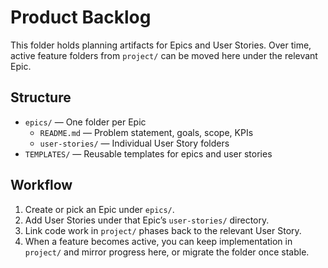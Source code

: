 # Product Backlog

This folder holds planning artifacts for Epics and User Stories. Over time, active feature folders from `project/` can be moved here under the relevant Epic.

## Structure
- `epics/` — One folder per Epic
  - `README.md` — Problem statement, goals, scope, KPIs
  - `user-stories/` — Individual User Story folders
- `TEMPLATES/` — Reusable templates for epics and user stories

## Workflow
1) Create or pick an Epic under `epics/`.
2) Add User Stories under that Epic’s `user-stories/` directory.
3) Link code work in `project/` phases back to the relevant User Story.
4) When a feature becomes active, you can keep implementation in `project/` and mirror progress here, or migrate the folder once stable.
